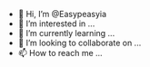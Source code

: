 - 👋 Hi, I’m @Easypeasyia
- 👀 I’m interested in ...
- 🌱 I’m currently learning ...
- 💞️ I’m looking to collaborate on ...
- 📫 How to reach me ...

<!---
Easypeasyia/Easypeasyia is a ✨ special ✨ repository because its `README.md` (this file) appears on your GitHub profile.
You can click the Preview link to take a look at your changes.
--->
